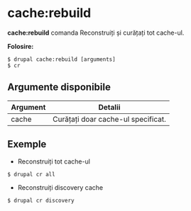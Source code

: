 # cache:rebuild
**cache:rebuild** comanda Reconstruiți și curățați tot cache-ul.

**Folosire:**
```
$ drupal cache:rebuild [arguments] 
$ cr  
```

## Argumente disponibile
Argument | Detalii
---------|-------------
cache | Curățați doar cache-ul specificat.

## Exemple
* Reconstruiți tot cache-ul
```
$ drupal cr all
```
* Reconstruiți discovery cache
```
$ drupal cr discovery
```
